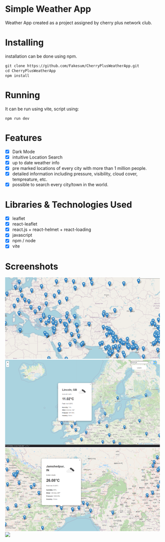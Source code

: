 # Simple Weather App

Weather App created as a project assigned by cherry plus network club.

# Installing

installation can be done using npm.

```
git clone https://github.com/Fakesum/CherryPlusWeatherApp.git
cd CherryPlusWeatherApp
npm install
```

# Running

It can be run using vite, script using:

```
npm run dev
```

# Features

- [x] Dark Mode
- [x] intuitive Location Search
- [x] up to date weather info
- [x] pre marked locations of every city with more than 1 million people.
- [x] detailed information including pressure, visibility, cloud cover, tempreature, etc.
- [x] possible to search every city/town in the world.

# Libraries & Technologies Used

- [x] leaflet
- [x] react-leaflet
- [x] react.js + react-helmet + react-loading
- [x] javascript
- [x] npm / node
- [x] vite

# Screenshots

<img src="https://github.com/Fakesum/CherryPlusWeatherApp/blob/main/screenshots/img%20(1).png?raw=true">
<img src="https://github.com/Fakesum/CherryPlusWeatherApp/blob/main/screenshots/img%20(2).png?raw=true">
<img src="https://github.com/Fakesum/CherryPlusWeatherApp/blob/main/screenshots/img%20(3).png?raw=true">
<img src="https://github.com/Fakesum/CherryPlusWeatherApp/blob/main/screenshots/img%20(4).png?raw=true">
